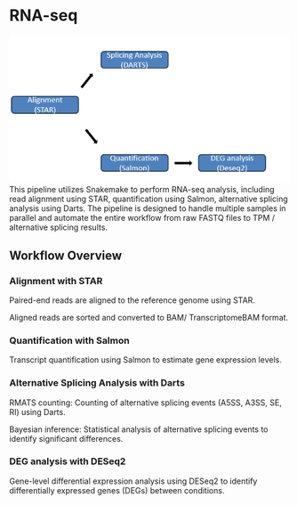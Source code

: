 # RNA-seq
![example output](RNA-pipeline.png)
This pipeline utilizes Snakemake to perform RNA-seq analysis, including read alignment using STAR, quantification using Salmon, alternative splicing analysis using Darts. The pipeline is designed to handle multiple samples in parallel and automate the entire workflow from raw FASTQ files to TPM / alternative splicing results.


## Workflow Overview

### Alignment with STAR
Paired-end reads are aligned to the reference genome using STAR.

Aligned reads are sorted and converted to BAM/ TranscriptomeBAM format.

### Quantification with Salmon
Transcript quantification using Salmon to estimate gene expression levels.

### Alternative Splicing Analysis with Darts
RMATS counting: Counting of alternative splicing events (A5SS, A3SS, SE, RI) using Darts.

Bayesian inference: Statistical analysis of alternative splicing events to identify significant differences.

### DEG analysis with DESeq2
Gene-level differential expression analysis using DESeq2 to identify differentially expressed genes (DEGs) between conditions.

